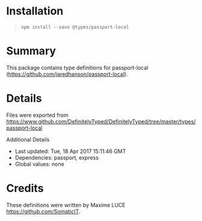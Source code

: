 # Installation
> `npm install --save @types/passport-local`

# Summary
This package contains type definitions for passport-local (https://github.com/jaredhanson/passport-local).

# Details
Files were exported from https://www.github.com/DefinitelyTyped/DefinitelyTyped/tree/master/types/passport-local

Additional Details
 * Last updated: Tue, 18 Apr 2017 15:11:46 GMT
 * Dependencies: passport, express
 * Global values: none

# Credits
These definitions were written by Maxime LUCE <https://github.com/SomaticIT>.
